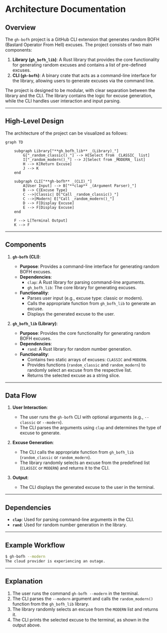 <!--
SPDX-FileCopyrightText: 2023 - 2025 Ali Sajid Imami

SPDX-License-Identifier: Apache-2.0
SPDX-License-Identifier: MIT
-->

# **Architecture Documentation**

## **Overview**

The `gh-bofh` project is a GitHub CLI extension that generates random BOFH (Bastard Operator From Hell) excuses. The project consists of two main components:

1. **Library (`gh_bofh_lib`)**: A Rust library that provides the core functionality for generating random excuses and contains a list of pre-defined excuses.
2. **CLI (`gh-bofh`)**: A binary crate that acts as a command-line interface for the library, allowing users to generate excuses via the command line.

The project is designed to be modular, with clear separation between the library and the CLI. The library contains the logic for excuse generation, while the CLI handles user interaction and input parsing.

---

## **High-Level Design**

The architecture of the project can be visualized as follows:

```mermaid
graph TD

    subgraph Library["**gh_bofh_lib** _(Library)_"]
        G["_random_classic()_"] --> H[Select from _CLASSIC_ list]
        I["_random_modern()_"] --> J[Select from _MODERN_ list]
        H --> K[Return Excuse]
        J --> K
    end

    subgraph CLI["**gh-bofh** _(CLI)_"]
        A[User Input] --> B["**clap** _(Argument Parser)_"]
        B --> C{Excuse Type}
        C -->|Classic| D["Call _random_classic()_"]
        C -->|Modern| E["Call _random_modern()_"]
        D --> F[Display Excuse]
        E --> F[Display Excuse]
    end

    F --> L[Terminal Output]
    K --> F
```

---

## **Components**

1. **`gh-bofh` (CLI)**:
   - **Purpose**: Provides a command-line interface for generating random BOFH excuses.
   - **Dependencies**:
     - `clap`: A Rust library for parsing command-line arguments.
     - `gh_bofh_lib`: The core library for generating excuses.
   - **Functionality**:
     - Parses user input (e.g., excuse type: classic or modern).
     - Calls the appropriate function from `gh_bofh_lib` to generate an excuse.
     - Displays the generated excuse to the user.

2. **`gh_bofh_lib` (Library)**:
   - **Purpose**: Provides the core functionality for generating random BOFH excuses.
   - **Dependencies**:
     - `rand`: A Rust library for random number generation.
   - **Functionality**:
     - Contains two static arrays of excuses: `CLASSIC` and `MODERN`.
     - Provides functions (`random_classic` and `random_modern`) to randomly select an excuse from the respective list.
     - Returns the selected excuse as a string slice.

---

## **Data Flow**

1. **User Interaction**:
   - The user runs the `gh-bofh` CLI with optional arguments (e.g., `--classic` or `--modern`).
   - The CLI parses the arguments using `clap` and determines the type of excuse to generate.

2. **Excuse Generation**:
   - The CLI calls the appropriate function from `gh_bofh_lib` (`random_classic` or `random_modern`).
   - The library randomly selects an excuse from the predefined list (`CLASSIC` or `MODERN`) and returns it to the CLI.

3. **Output**:
   - The CLI displays the generated excuse to the user in the terminal.

---

## **Dependencies**

- **`clap`**: Used for parsing command-line arguments in the CLI.
- **`rand`**: Used for random number generation in the library.

---

## **Example Workflow**

```bash
$ gh-bofh --modern
The cloud provider is experiencing an outage.
```

---

## **Explanation**

1. The user runs the command `gh-bofh --modern` in the terminal.
2. The CLI parses the `--modern` argument and calls the `random_modern()` function from the `gh_bofh_lib` library.
3. The library randomly selects an excuse from the `MODERN` list and returns it.
4. The CLI prints the selected excuse to the terminal, as shown in the output above.
